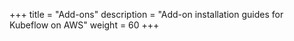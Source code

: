 +++
title = "Add-ons"
description = "Add-on installation guides for Kubeflow on AWS"
weight = 60
+++

